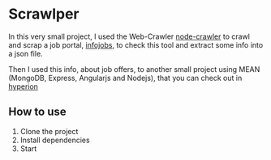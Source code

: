 Scrawlper
========

In this very small project, I used the Web-Crawler [node-crawler](https://github.com/sylvinus/node-crawler) to crawl and scrap a job portal, [infojobs](http://www.infojobs.net/), to check this tool and extract some info into a json file.

Then I used this info, about job offers, to another small project using MEAN (MongoDB, Express, Angularjs and Nodejs), that you can check out in [hyperion](https://github.com/MagikInside/hyperion)

## How to use

1. Clone the project
2. Install dependencies
3. Start